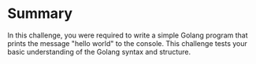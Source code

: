 # Summary

In this challenge, you were required to write a simple Golang program that prints the message "hello world" to the console. This challenge tests your basic understanding of the Golang syntax and structure.
